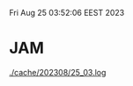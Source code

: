 Fri Aug 25 03:52:06 EEST 2023
# JAM
<a href='./cache/202308/25_03.log'>./cache/202308/25_03.log</a>
